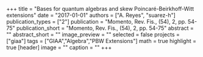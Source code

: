 +++
title = "Bases for quantum algebras and skew Poincaré-Beirkhoff-Witt extensions"
date = "2017-01-01"
authors = ["A. Reyes", "suarez-h"]
publication_types = ["2"]
publication = "Momento, Rev. Fis., (54), 2, pp. 54-75"
publication_short = "Momento, Rev. Fis., (54), 2, pp. 54-75"
abstract = ""
abstract_short = ""
image_preview = ""
selected = false
projects = ["giaa"]
tags = ["GIAA","Algebra","PBW Extensions"]
math = true
highlight = true
[header]
image = ""
caption = ""
+++
